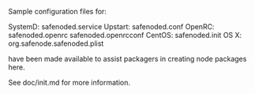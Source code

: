 Sample configuration files for:

SystemD: safenoded.service
Upstart: safenoded.conf
OpenRC:  safenoded.openrc
         safenoded.openrcconf
CentOS:  safenoded.init
OS X:    org.safenode.safenoded.plist

have been made available to assist packagers in creating node packages here.

See doc/init.md for more information.
